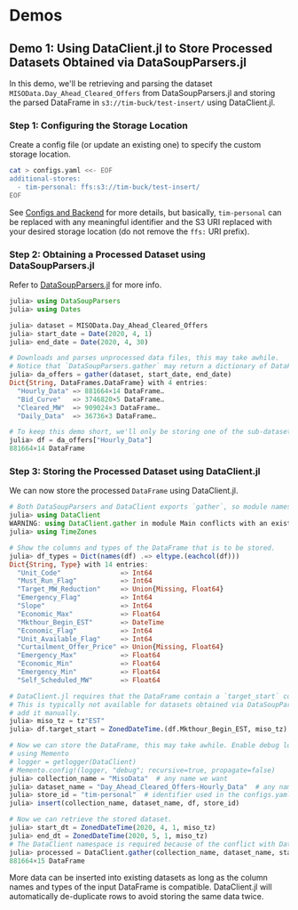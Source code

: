 # Demos

## Demo 1: Using DataClient.jl to Store Processed Datasets Obtained via DataSoupParsers.jl
In this demo, we'll be retrieving and parsing the dataset `MISOData.Day_Ahead_Cleared_Offers` from DataSoupParsers.jl and storing the parsed DataFrame in `s3://tim-buck/test-insert/` using DataClient.jl.

### Step 1: Configuring the Storage Location
Create a config file (or update an existing one) to specify the custom storage location.
```sh
cat > configs.yaml <<- EOF
additional-stores:
  - tim-personal: ffs:s3://tim-buck/test-insert/
EOF
```
See [Configs and Backend](@ref) for more details, but basically, `tim-personal` can be replaced with any meaningful identifier and the S3 URI replaced with your desired storage location (do not remove the `ffs:` URI prefix).

### Step 2: Obtaining a Processed Dataset using DataSoupParsers.jl
Refer to [DataSoupParsers.jl](https://invenia.pages.invenia.ca/research/DataSoupParsers.jl/) for more info.
```julia
julia> using DataSoupParsers
julia> using Dates

julia> dataset = MISOData.Day_Ahead_Cleared_Offers
julia> start_date = Date(2020, 4, 1)
julia> end_date = Date(2020, 4, 30)

# Downloads and parses unprocessed data files, this may take awhile.
# Notice that `DataSoupParsers.gather` may return a dictionary of DataFrames.
julia> da_offers = gather(dataset, start_date, end_date)
Dict{String, DataFrames.DataFrame} with 4 entries:
  "Hourly_Data" => 881664×14 DataFrame…
  "Bid_Curve"   => 3746820×5 DataFrame…
  "Cleared_MW"  => 909024×3 DataFrame…
  "Daily_Data"  => 36736×3 DataFrame…

# To keep this demo short, we'll only be storing one of the sub-datasets.
julia> df = da_offers["Hourly_Data"]
881664×14 DataFrame
```

### Step 3: Storing the Processed Dataset using DataClient.jl
We can now store the processed `DataFrame` using DataClient.jl.
```julia
# Both DataSoupParsers and DataClient exports `gather`, so module namespacing will be required.
julia> using DataClient
WARNING: using DataClient.gather in module Main conflicts with an existing identifier.
julia> using TimeZones

# Show the columns and types of the DataFrame that is to be stored.
julia> df_types = Dict(names(df) .=> eltype.(eachcol(df)))
Dict{String, Type} with 14 entries:
  "Unit_Code"               => Int64
  "Must_Run_Flag"           => Int64
  "Target_MW_Reduction"     => Union{Missing, Float64}
  "Emergency_Flag"          => Int64
  "Slope"                   => Int64
  "Economic_Max"            => Float64
  "Mkthour_Begin_EST"       => DateTime
  "Economic_Flag"           => Int64
  "Unit_Available_Flag"     => Int64
  "Curtailment_Offer_Price" => Union{Missing, Float64}
  "Emergency_Max"           => Float64
  "Economic_Min"            => Float64
  "Emergency_Min"           => Float64
  "Self_Scheduled_MW"       => Float64

# DataClient.jl requires that the DataFrame contain a `target_start` column of type `ZonedDateTime`.
# This is typically not available for datasets obtained via DataSoupParsers.jl. So, we'll have to
# add it manually.
julia> miso_tz = tz"EST"
julia> df.target_start = ZonedDateTime.(df.Mkthour_Begin_EST, miso_tz)

# Now we can store the DataFrame, this may take awhile. Enable debug logs to follow the progress:
# using Memento
# logger = getlogger(DataClient)
# Memento.config!(logger, "debug"; recursive=true, propagate=false)
julia> collection_name = "MisoData"  # any name we want
julia> dataset_name = "Day_Ahead_Cleared_Offers-Hourly_Data"  # any name we want
julia> store_id = "tim-personal"  # identifier used in the configs.yaml file
julia> insert(collection_name, dataset_name, df, store_id)

# Now we can retrieve the stored dataset.
julia> start_dt = ZonedDateTime(2020, 4, 1, miso_tz)
julia> end_dt = ZonedDateTime(2020, 5, 1, miso_tz)
# The DataClient namespace is required because of the conflict with DataSoupParsers.gather
julia> processed = DataClient.gather(collection_name, dataset_name, start_dt, end_dt, store_id)
881664×15 DataFrame
```
More data can be inserted into existing datasets as long as the column names and types of the input DataFrame is compatible.
DataClient.jl will automatically de-duplicate rows to avoid storing the same data twice.
